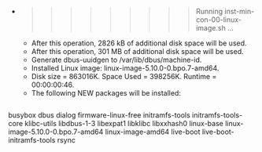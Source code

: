 * >>>>>>>>> Running inst-min-con-00-linux-image.sh ...
  * After this operation, 2826 kB of additional disk space will be used.
  * After this operation, 301 MB of additional disk space will be used.
  * Generate dbus-uuidgen to /var/lib/dbus/machine-id.
  * Installed Linux image: linux-image-5.10.0-0.bpo.7-amd64.
  * Disk size = 863016K. Space Used = 398256K. Runtime = 00:00:00:46.
  * The following NEW packages will be installed:
  ```bash
busybox dbus dialog firmware-linux-free initramfs-tools
initramfs-tools-core klibc-utils libdbus-1-3 libexpat1 libklibc
libxxhash0 linux-base linux-image-5.10.0-0.bpo.7-amd64 linux-image-amd64 live-boot
live-boot-initramfs-tools rsync
  ```
